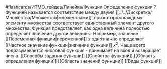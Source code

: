 #flashcards/ИТМО_гейдев/Линейка/Функции
Определение функции
?
Функцией называется соответствие между двумя [[../../Дискретка/Множества/Множество|множествами]], при котором каждому элементу множества соответствует единственный элемент другого множества.
Функция представляет, как одна величина полностью определяет значение другой величины.
Например, значение [[Переменная функции|переменной]] $x$ однозначно определяет [[Частное значение функции|значение функции]] $x^2$.
Чаще всего подразумевается числовая функция - принимает на вход и возвращает числа.
[[Способы задания функции]]
[[Свойства функций]]
[[Область определения функции]]
[[Область значений функции]]
[[Виды функций]]
